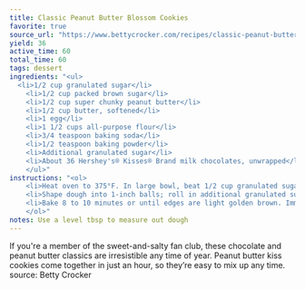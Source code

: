 ```yaml
---
title: Classic Peanut Butter Blossom Cookies
favorite: true
source_url: "https://www.bettycrocker.com/recipes/classic-peanut-butter-blossom-cookies/a3563f6e-96b0-443f-ae0a-53cef4be6db6"
yield: 36
active_time: 60
total_time: 60
tags: dessert
ingredients: "<ul>
  <li>1/2 cup granulated sugar</li>
	<li>1/2 cup packed brown sugar</li>
	<li>1/2 cup super chunky peanut butter</li>
	<li>1/2 cup butter, softened</li>
	<li>1 egg</li>
	<li>1 1/2 cups all-purpose flour</li>
	<li>3/4 teaspoon baking soda</li>
	<li>1/2 teaspoon baking powder</li>
	<li>Additional granulated sugar</li>
	<li>About 36 Hershey's® Kisses® Brand milk chocolates, unwrapped</li>
	</ul>"
instructions: "<ol>
	<li>Heat oven to 375°F. In large bowl, beat 1/2 cup granulated sugar, the brown sugar, peanut butter, butter and egg with electric mixer on medium speed, or mix with spoon, until well blended. Stir in flour, baking soda and baking powder until dough forms.</li>
	<li>Shape dough into 1-inch balls; roll in additional granulated sugar. On ungreased cookie sheets, place about 2 inches apart.</li>
	<li>Bake 8 to 10 minutes or until edges are light golden brown. Immediately press 1 milk chocolate candy in center of each cookie. Remove from cookie sheets to cooling rack.</li>
	</ol>"
notes: Use a level tbsp to measure out dough
---
```


If you're a member of the sweet-and-salty fan club, these chocolate and peanut butter classics are irresistible any time of year. Peanut butter kiss cookies come together in just an hour, so they’re easy to mix up any time.
source: Betty Crocker
